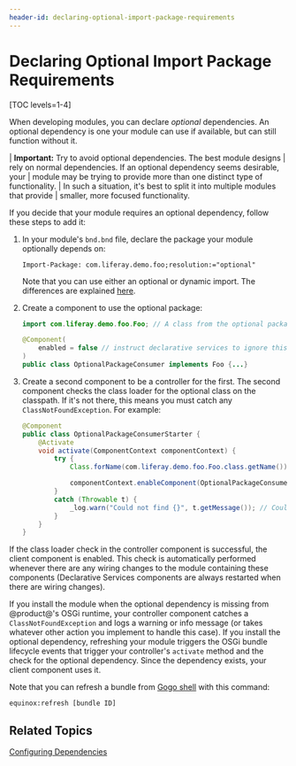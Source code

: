 ```yaml
---
header-id: declaring-optional-import-package-requirements
---
```


# Declaring Optional Import Package Requirements

[TOC levels=1-4]

When developing modules, you can declare *optional* dependencies. An optional
dependency is one your module can use if available, but can still function
without it. 

| **Important:** Try to avoid optional dependencies. The best module designs
| rely on normal dependencies. If an optional dependency seems desirable, your
| module may be trying to provide more than one distinct type of functionality.
| In such a situation, it's best to split it into multiple modules that provide
| smaller, more focused functionality.

If you decide that your module requires an optional dependency, follow these 
steps to add it:

1.  In your module's `bnd.bnd` file, declare the package your module
    optionally depends on:

    ```
    Import-Package: com.liferay.demo.foo;resolution:="optional"
    ```

    Note that you can use either an optional or dynamic import. The differences 
    are explained 
    [here](https://osgi.org/specification/osgi.core/7.0.0/framework.module.html#i2548181). 

2.  Create a component to use the optional package: 

    ```java
    import com.liferay.demo.foo.Foo; // A class from the optional package

    @Component(
        enabled = false // instruct declarative services to ignore this component by default
    )
    public class OptionalPackageConsumer implements Foo {...}
    ```

3.  Create a second component to be a controller for the first. The second
    component checks the class loader for the optional class on the classpath. 
    If it's not there, this means you must catch any `ClassNotFoundException`.
    For example: 

    ```java
    @Component
    public class OptionalPackageConsumerStarter {
        @Activate
        void activate(ComponentContext componentContext) {
            try {
                Class.forName(com.liferay.demo.foo.Foo.class.getName());

                componentContext.enableComponent(OptionalPackageConsumer.class.getName());
            }
            catch (Throwable t) {
                _log.warn("Could not find {}", t.getMessage()); // Could use _log.info instead
            }
        }
    }
    ```

If the class loader check in the controller component is successful, the client 
component is enabled. This check is automatically performed whenever there are 
any wiring changes to the module containing these components (Declarative 
Services components are always restarted when there are wiring changes). 

If you install the module when the optional dependency is missing from
@product@'s OSGi runtime, your controller component catches
a `ClassNotFoundException` and logs a warning or info message (or takes whatever
other action you implement to handle this case). If you install the optional
dependency, refreshing your module triggers the OSGi bundle lifecycle events
that trigger your controller's `activate` method and the check for the optional
dependency. Since the dependency exists, your client component uses it. 

Note that you can refresh a bundle from
[Gogo shell](/docs/7-2/customization/-/knowledge_base/c/using-the-felix-gogo-shell)
with this command: 

    equinox:refresh [bundle ID] 

## Related Topics

[Configuring Dependencies](/docs/7-2/customization/-/knowledge_base/c/configuring-dependencies)

